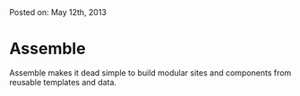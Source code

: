 <div class="post">
  <h2></h2>
  <p>Posted on: May 12th, 2013
  <h1>Assemble</h1>
<p>Assemble makes it dead simple to build modular sites and components from reusable templates and data.</p>

  </p>
</div>